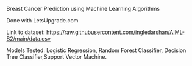 Breast Cancer Prediction using Machine Learning Algorithms

Done with LetsUpgrade.com

Link to dataset: https://raw.githubusercontent.com/ingledarshan/AIML-B2/main/data.csv

Models Tested: Logistic Regression, Random Forest Classifier, Decision Tree Classifier,Support Vector Machine.

